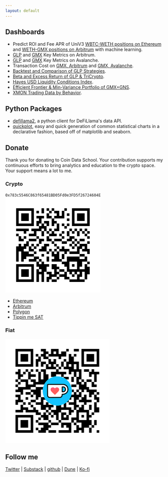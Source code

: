 ```yaml
---
layout: default
---
```


## Dashboards

* Predict ROI and Fee APR of UniV3 [WBTC-WETH positions on Ethereum](https://coindataschool-univ3-roi-prediction-wbtc-weth-main-oufzxi.streamlit.app/) and [WETH-GMX positions on Arbitrum](https://coindataschool-univ3-roi-prediction-weth-gmx-main-ponc95.streamlit.app/) with machine learning.
* [GLP](https://dune.com/coindataschool/glp-arbitrum) and [GMX](https://dune.com/coindataschool/gmx-arbitrum) Key Metrics on Arbitrum.
* [GLP](https://dune.com/coindataschool/glp-avalanche) and [GMX](https://dune.com/coindataschool/gmx-avalanche) Key Metrics on Avalanche.
* Transaction Cost on [GMX, Arbitrum](https://dune.com/coindataschool/cost-of-transactions-on-gmx-arbitrum) and [GMX, Avalanche](https://dune.com/coindataschool/cost-of-transactions-on-gmx-avalanche).
* [Backtest and Comparison of GLP Strategies](https://coindataschool-glp-strats-comp-dashboard-main-vimp75.streamlitapp.com/).
* [Beta and Excess Return of GLP & TriCrypto](https://coindataschool-beta-sharpe-ret-dashboard-main-5rm56h.streamlitapp.com/).
* [Hayes USD Liquidity Conditions Index](https://coindataschool-husdlci-main-pfjljd.streamlit.app/).
* [Efficient Frontier & Min-Variance Portfolio of GMX+GNS](https://coindataschool-minvar-portfolio-dashbord-main-w2wjqa.streamlit.app/).
* [XMON Trading Data by Behavior](https://dune.com/coindataschool/xmon-sudoswap).

## Python Packages

* [defillama2](https://github.com/coindataschool/defillama2), a python client for DeFiLlama's data API.
* [quickplot](https://github.com/coindataschool/quickplot), easy and quick generation of common statistical charts in a declarative fashion, based off of matplotlib and seaborn.

## Donate

Thank you for donating to Coin Data School. Your contribution supports my continuous efforts to bring analytics and education to the crypto space. Your support means a lot to me.

### Crypto

`0x783c5546C863f65481BD05Fd0e3FD5f26724604E`
![](assets/CDS-ETH-QR-CODE.png)

- [Ethereum](https://etherscan.io/address/0x783c5546c863f65481bd05fd0e3fd5f26724604e)
- [Arbitrum](https://arbiscan.io/address/0x783c5546c863f65481bd05fd0e3fd5f26724604e)
- [Polygon](https://polygonscan.com/address/0x783c5546c863f65481bd05fd0e3fd5f26724604e)
- [Tippin me SAT](https://tippin.me/@coindataschool)

### Fiat

![](assets/coin-data-school-ko-fi.png)

## Follow me

[Twitter](https://twitter.com/coindataschool) | [Substack](https://coindataschool.substack.com/) | [github](https://github.com/coindataschool) | [Dune](https://dune.com/coindataschool) | [Ko-fi](https://ko-fi.com/coindataschool)